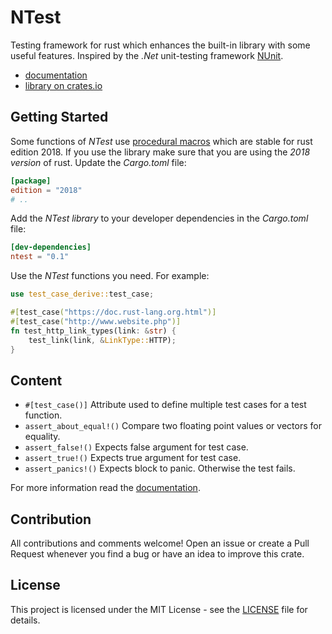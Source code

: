 # NTest

Testing framework for rust which enhances the built-in library with some useful features. Inspired by the *.Net* unit-testing framework 
[NUnit](https://github.com/nunit/nunit). 

- [documentation](https://docs.rs/ntest/)
- [library on crates.io](https://crates.io/crates/ntest)

## Getting Started
Some functions of *NTest* use [procedural macros](https://doc.rust-lang.org/reference/procedural-macros.html) which are stable for rust edition 2018. 
If you use the library make sure that you are using the *2018 version* of rust. Update the *Cargo.toml* file:

```toml
[package]
edition = "2018"
# ..
```

Add the *NTest library* to your developer dependencies in the *Cargo.toml* file:

```toml
[dev-dependencies]
ntest = "0.1"
```

Use the *NTest* functions you need. For example:

```rust
use test_case_derive::test_case;

#[test_case("https://doc.rust-lang.org.html")]
#[test_case("http://www.website.php")]
fn test_http_link_types(link: &str) {
    test_link(link, &LinkType::HTTP);
}
```

## Content

- `#[test_case()]` Attribute used to define multiple test cases for a test function.
- `assert_about_equal!()` Compare two floating point values or vectors for equality.
- `assert_false!()` Expects false argument for test case.
- `assert_true!()` Expects true argument for test case.
- `assert_panics!()` Expects block to panic. Otherwise the test fails.

For more information read the [documentation](https://docs.rs/ntest/).

## Contribution
All contributions and comments welcome! Open an issue or create a Pull Request whenever you find a bug or have an idea to improve this crate.

## License
This project is licensed under the MIT License - see the [LICENSE](LICENSE) file for details.
